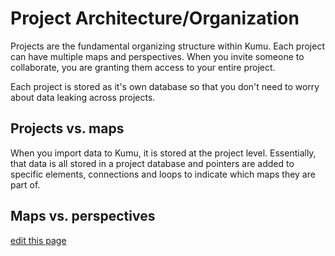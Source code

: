 # Project Architecture/Organization

Projects are the fundamental organizing structure within Kumu. Each project can have multiple maps and perspectives. When you invite someone to collaborate, you are granting them access to your entire project.

Each project is stored as it's own database so that you don't need to worry about data leaking across projects.

## Projects vs. maps

When you import data to Kumu, it is stored at the project level. Essentially, that data is all stored in a project database and pointers are added to specific elements, connections and loops to indicate which maps they are part of.

## Maps vs. perspectives

<span class="edit-link"><a href="https://github.com/kumu/docs/blob/master/advanced-guides/project-architecture.md" target="_blank"><i class="fa fa-github"></i> edit this page</a></span>
